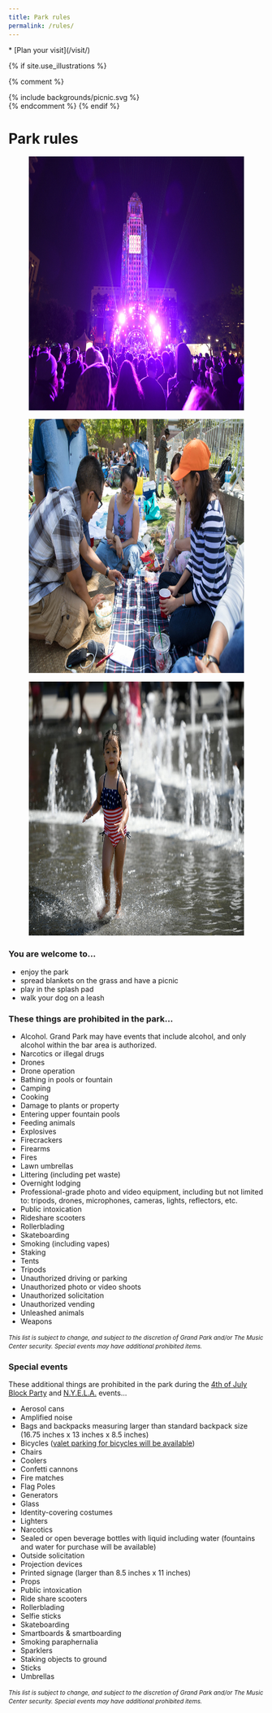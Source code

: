 ```yaml
---
title: Park rules
permalink: /rules/
---
```


<nav markdown="1">
* [Plan your visit](/visit/)
</nav>

{% if site.use_illustrations %}
<style>
.illustration {
  grid-column: -3/-1;
  grid-row: 3/6;
}
.illustration svg {
  height: 20vmax;
  width: auto;
  color: inherit;
}
.illustration svg,
.illustration svg path {
  fill: currentColor;
}
.illustration svg * {
  color: inherit !important;
}
main h1 {
  grid-column-end: -4;
}
main > nav:first-child {
  grid-row-start: 1;
}
body > main > h3,
body > main > ul,
body > main > main > h3,
body > main > main > ul,
body > main > main > p {
  grid-column-start: 3;
  grid-column-end: 8;
}
body > main > main > h3,
body > main > main > ul,
body > main > main > p {
  grid-column-start: 3;
  grid-column-end: 8;
}

body > main > figure {
  width: calc(100vw - 3em);
  height: calc(100vw - 3em);
  max-width: calc(20em - 3em);
  max-height: calc(20em - 3em);
  border-radius: 50%;
}
body > main > figure img {
  display: block;
  width: calc(100vw - 3.75em);
  height: calc(100vw - 3.75em);
  max-width: calc(20em - 3.75em);
  max-height: calc(20em - 3.75em);
  object-fit: cover;
  border-radius: 50%;
}
@media (min-width: 60em) {
  body > main > figure {
    width: auto;
    height: auto;
    max-width: unset;
    max-height: unset;
    grid-column: -3/-1;
    grid-row: 2/4;
    justify-self: end;
    align-self: start;
    margin-bottom: 0;
    margin-top: 0;
  }
  body > main > figure img {
    width: 25vw;
    height: 25vw;
    max-width: unset;
    max-height: unset;
  }
  body > main > figure + figure {
    grid-column: -4/-2;
    grid-row: 4/7;
    left: -10vw;
    top: -3.5vw;
  }
  body > main > figure + figure + figure {
    grid-column: -3/-1;
    grid-row: 5/8;
    left: unset;
    top: unset;
  }
  body > main > figure img {
    width: 25vw;
    height: 25vw;
    max-width: unset;
    max-height: unset;
  }
  /*
  body > main > main:first-of-type {
    margin-top: -20vw;
  }
  */
    body > main > figure {
      grid-row: 1/5;
    }
}
@media (min-width: 80em) {
  body > main > figure {
    margin-right: 5vw;
  }
  body > main > figure img {
    width: calc(2.5/8 * 100vw - 3em);
    height: calc(2.5/8 * 100vw - 3em);
  }
}
@media (min-width: 60em) {
  body > main > figure:nth-of-type(2) {
    left: -10vw;
    top: 5vw;
  }
  body > main > figure:nth-of-type(2) img {
    width: calc(1.5/8 * 100vw - 3em);
    height: calc(1.5/8 * 100vw - 3em);
  }
  body > main > figure:nth-of-type(3) img {
    width: calc(2/8 * 100vw - 3em);
    height: calc(2/8 * 100vw - 3em);
  }
}

@media (min-width: 60em) {
  main > nav:first-child {
    grid-row: 1/2;
    position: relative;
    z-index: 2;
  }
  body > main > h1 {
    grid-column: 2/-1;
    grid-row: 1/2;
    z-index: 1;
    margin-top: 0.25em;
    margin-bottom: 0.25em;
    /*
    text-shadow: 0 0 1em var(--sky);
    */
  }
  body > main > h1 + p {
    grid-row: 3/4;
    grid-column: 5/-2;
    font-size: inherit;
    position: relative;
    left: 2vw;
    padding-top: 0.125em;
  }
  body > main > nav:not(:first-child) {
    grid-row: 1/2;
    grid-column: 2/5;
    justify-self: end;
    text-align: right;
    padding: 0.5em 1.9em 4.5em 0;
    position: relative;
    left: 2vw;
  }
  body > main > nav:not(:first-child) li a::before {
    left: unset;
    right: -1.5em;
  }
  body > main > figure:nth-of-type(1) {
    grid-row: 2/3;
    grid-column: 2/-2;
    align-self: start;
    justify-self: start;
    left: unset;
    top: unset;
    margin: unset;
  }
  body > main > figure:nth-of-type(2) {
    grid-row: 2/3;
    grid-column: 2/-2;
    align-self: start;
    justify-self: center;
    left: unset;
    top: unset;
    margin: unset;
  }
  body > main > figure:nth-of-type(3) {
    grid-row: 2/3;
    grid-column: 2/-2;
    align-self: start;
    justify-self: end;
    left: unset;
    top: unset;
    margin: unset;
  }
  body > main > main:first-of-type {
    margin-top: 4.5em;
  }
  body > main > figure:nth-of-type(1) img,
  body > main > figure:nth-of-type(2) img,
  body > main > figure:nth-of-type(3) img {
    width: calc(2/8 * 100vw - 3em);
    height: calc(2/8 * 100vw - 3em);
  }
}

/*
.illustration-palm-1 {
  margin-left: -1.5em;
  width: 100vw;
  margin-right: -1.5em;
  left: unset;
  color: hsla(0, 0%, 0%, 0.5);
}
@media (min-width: 60em) {
  .illustration-palm-1 {
  }
}
.illustration-palm-1 svg {
  width: 100vw;
  max-width: unset;
  margin-left: unset;
}
.illustration-palm-2 {
  display: none;
}
*/
</style>

<style>
@media (min-width: 60em) and false {
  .illustration-flowers-1 {
    transform: translateY(calc(-50% + 38em));
    left: 0;
  }
  .illustration-flowers-2 {
    transform: translateY(calc(-25% + 36em)) scaleX(-1);
  }
}
.illustration-palm-1 {
  margin-left: -1.5em;
  width: 100vw;
  margin-right: -1.5em;
  left: unset;
  color: hsla(0, 0%, 0%, 0.5);
  color: hsla(244, 59%, 28%, 0.625);
  color: hsla(202, 59%, 28%, 0.625);
  color: hsla(180, 100%, 30%, 0.625);
  color: hsla(180, 59%, 28%, 0.625);
  /*
  opacity: 1;
  -webkit-mask-image: unset;
  mask-image: unset;
  */
}
@media (min-width: 60em) {
  .illustration-palm-1 {
  }
}
.illustration-palm-1 svg {
  width: 100vw;
  max-width: unset;
  margin-left: unset;
}
.illustration-palm-2 {
color: hsl(180, 100%, 30%);
display: none;
}
</style>

{% comment %}
<div class="illustration">
{% include backgrounds/picnic.svg %}
</div>
{% endcomment %}
{% endif %}

Park rules
==========
<figure>
  <img src="/assets/temporary/misc/NYELA2019-0579.JPG" alt="Photo" height="500" />
</figure>

<figure>
  <img src="/uploads/areas/performance-lawn-4.jpg" alt="Photo" height="500" />
</figure>

<figure>
  <img src="/assets/temporary/optimized/Select_JMC1641.jpg" alt="Photo" height="500" />
</figure>
<!--
-->


<main class="lime-light" markdown="1">


### You are welcome to...

*   enjoy the park
*   spread blankets on the grass and have a picnic
*   play in the splash pad
*   walk your dog on a leash


### These things are prohibited in the park…

*   Alcohol. Grand Park may have events that include alcohol, and only alcohol within the bar area is authorized.
*   Narcotics or illegal drugs
*   Drones
*   Drone operation 
*   Bathing in pools or fountain
*   Camping
*   Cooking
*   Damage to plants or property
*   Entering upper fountain pools
*   Feeding animals
*   Explosives
*   Firecrackers
*   Firearms
*   Fires
*   Lawn umbrellas
*   Littering (including pet waste)
*   Overnight lodging
*   Professional-grade photo and video equipment, including but not limited to: tripods, drones, microphones, cameras, lights, reflectors, etc.
*   Public intoxication
*   Rideshare scooters
*   Rollerblading
*   Skateboarding
*   Smoking (including vapes)
*   Staking
*   Tents
*   Tripods
*   Unauthorized driving or parking
*   Unauthorized photo or video shoots
*   Unauthorized solicitation
*   Unauthorized vending
*   Unleashed animals
*   Weapons

<small><i>This list is subject to change, and subject to the discretion of Grand Park and/or The Music Center security. Special events may have additional prohibited items.</i></small>

### Special events

These additional things are prohibited in the park during the [4th of July Block Party](/4thofjuly/) and [N.Y.E.L.A.](/nyela/) events…

* Aerosol cans 
* Amplified noise
* Bags and backpacks measuring larger than standard backpack size (16.75 inches x 13 inches x 8.5 inches)
* Bicycles ([valet parking for bicycles will be available](/4thofjuly/#bicycles))
* Chairs
* Coolers
* Confetti cannons
* Fire matches 
* Flag Poles
* Generators
* Glass
* Identity-covering costumes
* Lighters
* Narcotics
* Sealed or open beverage bottles with liquid including water (fountains and water for purchase will be available)
* Outside solicitation 
* Projection devices 
* Printed signage (larger than 8.5 inches x 11 inches)
* Props
* Public intoxication
* Ride share scooters
* Rollerblading
* Selfie sticks
* Skateboarding
* Smartboards & smartboarding
* Smoking paraphernalia
* Sparklers
* Staking objects to ground
* Sticks
* Umbrellas

<small><i>This list is subject to change, and subject to the discretion of Grand Park and/or The Music Center security. Special events may have additional prohibited items.</i></small>

</main>
